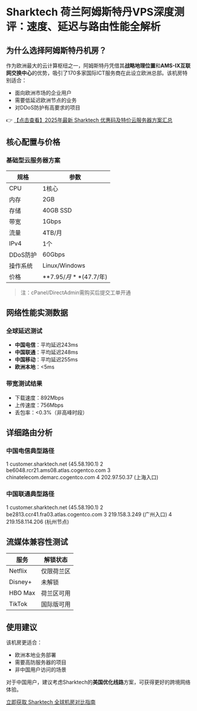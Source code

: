 # Sharktech 荷兰阿姆斯特丹VPS深度测评：速度、延迟与路由性能全解析

## 为什么选择阿姆斯特丹机房？

作为欧洲最大的云计算枢纽之一，阿姆斯特丹凭借其**战略地理位置**和**AMS-IX互联网交换中心**的优势，吸引了170多家国际ICT服务商在此设立欧洲总部。该机房特别适合：

- 面向欧洲市场的企业用户
- 需要低延迟欧洲节点的业务
- 对DDoS防护有高要求的项目

👉 [【点击查看】2025年最新 Sharktech 优惠码及特价云服务器方案汇总](https://bit.ly/Sharktech)

## 核心配置与价格

### 基础型云服务器方案

| 规格 | 参数 |
|------|------|
| CPU | 1核心 |
| 内存 | 2GB |
| 存储 | 40GB SSD |
| 带宽 | 1Gbps |
| 流量 | 4TB/月 |
| IPv4 | 1个 |
| DDoS防护 | 60Gbps |
| 操作系统 | Linux/Windows |
| 价格 | **$7.95/月** ($47.7/年) |

> 注：cPanel/DirectAdmin需购买后提交工单开通

## 网络性能实测数据

### 全球延迟测试
- **中国电信**：平均延迟243ms
- **中国联通**：平均延迟248ms
- **中国移动**：平均延迟255ms
- **欧洲本地**：<5ms

### 带宽测试结果
- 下载速度：892Mbps
- 上传速度：756Mbps
- 丢包率：<0.3%（非高峰时段）

## 详细路由分析

### 中国电信典型路径

1  customer.sharktech.net (45.58.190.1) 
2  be6048.rcr21.ams08.atlas.cogentco.com
3  chinatelecom.demarc.cogentco.com
4  202.97.50.37 (上海入口)

### 中国联通典型路径

1  customer.sharktech.net (45.58.190.1)
2  be2813.ccr41.fra03.atlas.cogentco.com
3  219.158.3.249 (广州入口)
4  219.158.114.206 (杭州节点)

## 流媒体兼容性测试

| 服务 | 解锁状态 |
|------|----------|
| Netflix | 仅限荷兰区 |
| Disney+ | 未解锁 |
| HBO Max | 荷兰区可用 |
| TikTok | 国际版可用 |

## 使用建议

该机房更适合：
- 欧洲本地业务部署
- 需要高防服务器的项目
- 非中国用户访问的场景

对于中国用户，建议考虑Sharktech的**美国优化线路**方案，可获得更好的跨境网络体验。

[立即获取 Sharktech 全球机房对比指南](https://bit.ly/Sharktech)